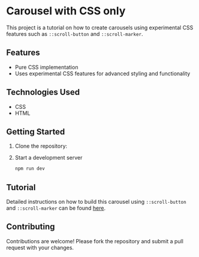 # Carousel with CSS only

This project is a tutorial on how to create carousels using experimental CSS features such as `::scroll-button` and `::scroll-marker`.

## Features

- Pure CSS implementation
- Uses experimental CSS features for advanced styling and functionality

## Technologies Used

- CSS
- HTML

## Getting Started

1. Clone the repository:
2. Start a development server

    ```sh
    npm run dev
    ```

## Tutorial

Detailed instructions on how to build this carousel using `::scroll-button` and `::scroll-marker` can be found [here](https://developer.chrome.com/blog/carousels-with-css).

## Contributing

Contributions are welcome! Please fork the repository and submit a pull request with your changes.
